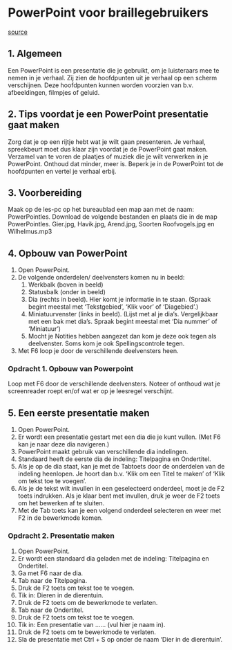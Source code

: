 
# PowerPoint voor braillegebruikers

[source](https://www.eduvip.nl/microsoft-powerpoint/)

## 1. Algemeen
Een PowerPoint is een presentatie die je gebruikt, om je luisteraars mee te nemen in je verhaal.
Zij zien de hoofdpunten uit je verhaal op een scherm verschijnen. Deze hoofdpunten kunnen worden voorzien van b.v. afbeeldingen, filmpjes of geluid.

## 2. Tips voordat je een PowerPoint presentatie gaat maken
Zorg dat je op een rijtje hebt wat je wilt gaan presenteren. Je verhaal, spreekbeurt moet dus klaar zijn voordat je de PowerPoint gaat maken.
Verzamel van te voren de plaatjes of muziek die je wilt verwerken in je PowerPoint.
Onthoud dat minder, meer is. Beperk je in de PowerPoint tot de hoofdpunten en vertel je verhaal erbij.

## 3. Voorbereiding
Maak op de les-pc op het bureaublad een map aan met de naam: PowerPointles.
Download de volgende bestanden en plaats die in de map PowerPointles.
Gier.jpg, Havik.jpg, Arend.jpg, Soorten Roofvogels.jpg en Wilhelmus.mp3

<!--Om de les te visualiseren kan er gebruik worden gemaakt van b.v. legoblokjes die het scherm met de verschillende onderdelen voorstelt.
Zie de afbeelding hieronder.-->

## 4. Opbouw van PowerPoint
1. Open PowerPoint.
1. De volgende onderdelen/ deelvensters komen nu in beeld:
	1. Werkbalk (boven in beeld)
	1. Statusbalk (onder in beeld)
	1. Dia (rechts in beeld). Hier komt je informatie in te staan. (Spraak begint meestal met  ‘Tekstgebied’,  ‘Klik voor’ of ‘Diagebied’.)
	1. Miniatuurvenster (links in beeld). (Lijst met al je dia’s. Vergelijkbaar met een bak met dia’s. Spraak begint meestal met ‘Dia nummer’ of ‘Miniatuur’) 
	1. Mocht je Notities hebben aangezet dan kom je deze ook tegen als deelvenster. Soms kom je ook Spellingscontrole tegen.
1. Met F6 loop je door de verschillende deelvensters heen.

### Opdracht 1. Opbouw van Powerpoint
Loop met F6 door de verschillende deelvensters.
Noteer of onthoud wat je screenreader roept en/of wat er op je leesregel verschijnt.

## 5. Een eerste presentatie maken
1. Open PowerPoint.
1. Er wordt een presentatie gestart met een dia die je kunt vullen. (Met F6 kan je naar deze dia navigeren.)
1. PowerPoint maakt gebruik van verschillende dia indelingen.
1. Standaard heeft de eerste dia de indeling: Titelpagina en Ondertitel.
1. Als je op de dia staat, kan je met de Tabtoets door de onderdelen van de indeling heenlopen. Je hoort dan b.v. ‘Klik om een Titel te maken’ of ‘Klik om tekst toe te voegen’.
1. Als je de tekst wilt invullen in een geselecteerd onderdeel, moet je de F2 toets indrukken. Als je klaar bent met invullen, druk je weer de F2 toets om het  bewerken af te sluiten.
1. Met de Tab toets kan je een volgend onderdeel selecteren en weer met F2 in de bewerkmode komen.

### Opdracht 2.  Presentatie maken
1. Open PowerPoint.
1. Er wordt een standaard dia geladen met de indeling: Titelpagina en Ondertitel.
1. Ga met F6 naar de dia.
1. Tab naar de Titelpagina.
1. Druk de F2 toets om tekst toe te voegen.
1. Tik in: Dieren in de dierentuin.
1. Druk de F2 toets om de bewerkmode te verlaten.
1. Tab naar de Ondertitel.
1. Druk de F2 toets om tekst toe te voegen.
1. Tik in: Een presentatie van …… (vul hier je naam in).
1. Druk de F2 toets om te bewerkmode te verlaten.
1. Sla de presentatie met Ctrl + S op onder de naam ‘Dier in de dierentuin’.

